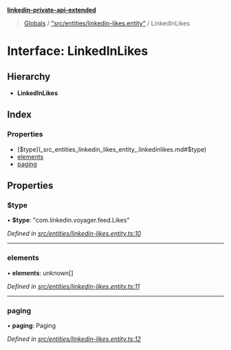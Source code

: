 **[linkedin-private-api-extended](../README.md)**

> [Globals](../globals.md) / ["src/entities/linkedin-likes.entity"](../modules/_src_entities_linkedin_likes_entity_.md) / LinkedInLikes

# Interface: LinkedInLikes

## Hierarchy

* **LinkedInLikes**

## Index

### Properties

* [$type](_src_entities_linkedin_likes_entity_.linkedinlikes.md#$type)
* [elements](_src_entities_linkedin_likes_entity_.linkedinlikes.md#elements)
* [paging](_src_entities_linkedin_likes_entity_.linkedinlikes.md#paging)

## Properties

### $type

•  **$type**: \"com.linkedin.voyager.feed.Likes\"

*Defined in [src/entities/linkedin-likes.entity.ts:10](https://github.com/khanhtranngoccva/linkedin-private-api/blob/0b23a8c/src/entities/linkedin-likes.entity.ts#L10)*

___

### elements

•  **elements**: unknown[]

*Defined in [src/entities/linkedin-likes.entity.ts:11](https://github.com/khanhtranngoccva/linkedin-private-api/blob/0b23a8c/src/entities/linkedin-likes.entity.ts#L11)*

___

### paging

•  **paging**: Paging

*Defined in [src/entities/linkedin-likes.entity.ts:12](https://github.com/khanhtranngoccva/linkedin-private-api/blob/0b23a8c/src/entities/linkedin-likes.entity.ts#L12)*
